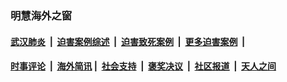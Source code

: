 
### 明慧海外之窗

####  [武汉肺炎](indexes/365.md?t=03042000) &nbsp;|&nbsp;  [迫害案例综述](indexes/328.md?t=03042000) &nbsp;|&nbsp; [迫害致死案例](indexes/277.md?t=03042000)  &nbsp;|&nbsp; [更多迫害案例](indexes/81.md?t=03042000)  &nbsp;|&nbsp; 
####  [时事评论](indexes/19.md?t=03042000) &nbsp;|&nbsp; [海外简讯](indexes/245.md?t=03042000)&nbsp;|&nbsp;  [社会支持](indexes/140.md?t=03042000) &nbsp;|&nbsp; [褒奖决议](indexes/282.md?t=03042000) &nbsp;|&nbsp; [社区报道](indexes/91.md?t=03042000)  &nbsp;|&nbsp; [天人之间](indexes/78.md?t=03042000) 

